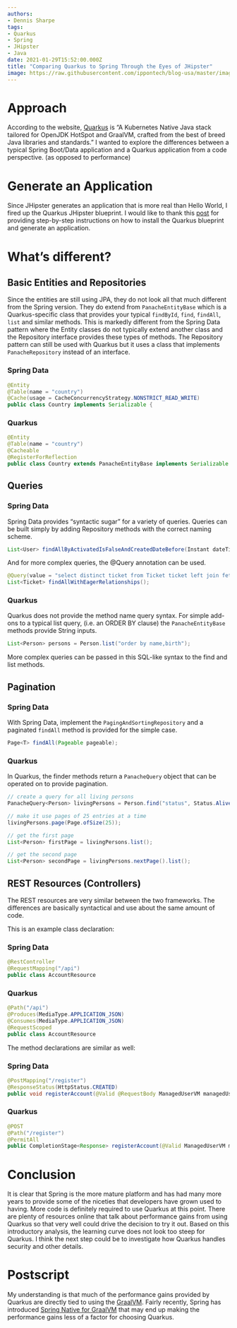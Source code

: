 ```yaml
---
authors:
- Dennis Sharpe
tags:
- Quarkus
- Spring
- JHipster
- Java
date: 2021-01-29T15:52:00.000Z
title: "Comparing Quarkus to Spring Through the Eyes of JHipster"
image: https://raw.githubusercontent.com/ippontech/blog-usa/master/images/2021/01/quarkus-main.png
---
```

# Approach
According to the website, [Quarkus](https://quarkus.io/) is “A Kubernetes Native Java stack tailored for OpenJDK HotSpot and GraalVM, crafted from the best of breed Java libraries and standards.” I wanted to explore the differences between a typical Spring Boot/Data application and a Quarkus application from a code perspective. (as opposed to performance) 


# Generate an Application
Since JHipster generates an application that is more real than Hello World, I fired up the Quarkus JHipster blueprint. I would like to thank this [post](https://medium.com/quarkify/generate-quarkus-project-with-jhipster-bff4edecb815) for providing step-by-step instructions on how to install the Quarkus blueprint and generate an application.


# What’s different?
## Basic Entities and Repositories
Since the entities are still using JPA, they do not look all that much different from the Spring version. They do extend from `PanacheEntityBase` which is a Quarkus-specific class that provides your typical `findById`, `find`, `findAll`, `list` and similar methods. This is markedly different from the Spring Data pattern where the Entity classes do not typically extend another class and the Repository interface provides these types of methods. The Repository pattern can still be used with Quarkus but it uses a class that implements `PanacheRepository` instead of an interface.

### Spring Data
```java
@Entity
@Table(name = "country")
@Cache(usage = CacheConcurrencyStrategy.NONSTRICT_READ_WRITE)
public class Country implements Serializable {
```
### Quarkus
```java
@Entity
@Table(name = "country")
@Cacheable
@RegisterForReflection
public class Country extends PanacheEntityBase implements Serializable 
```

## Queries
### Spring Data
Spring Data provides “syntactic sugar” for a variety of queries. Queries can be built simply by adding Repository methods with the correct naming scheme.
```java
List<User> findAllByActivatedIsFalseAndCreatedDateBefore(Instant dateTime)
```
And for more complex queries, the @Query annotation can be used.
```java
@Query(value = "select distinct ticket from Ticket ticket left join fetch ticket.labels")
List<Ticket> findAllWithEagerRelationships();
```
### Quarkus
Quarkus does not provide the method name query syntax. For simple add-ons to a typical list query, (i.e. an ORDER BY clause) the `PanacheEntityBase` methods provide String inputs.
```java
List<Person> persons = Person.list("order by name,birth");
```
More complex queries can be passed in this SQL-like syntax to the find and list methods.

## Pagination
### Spring Data
With Spring Data, implement the `PagingAndSortingRepository` and a paginated `findAll` method is provided for the simple case.
```java
Page<T> findAll(Pageable pageable);
```
### Quarkus
In Quarkus, the finder methods return a `PanacheQuery` object that can be operated on to provide pagination.
```java
// create a query for all living persons
PanacheQuery<Person> livingPersons = Person.find("status", Status.Alive);

// make it use pages of 25 entries at a time
livingPersons.page(Page.ofSize(25));

// get the first page
List<Person> firstPage = livingPersons.list();

// get the second page
List<Person> secondPage = livingPersons.nextPage().list();
```

## REST Resources (Controllers)
The REST resources are very similar between the two frameworks. The differences are basically syntactical and use about the same amount of code.

This is an example class declaration:
### Spring Data
```java
@RestController
@RequestMapping("/api")
public class AccountResource
```
### Quarkus
```java
@Path("/api")
@Produces(MediaType.APPLICATION_JSON)
@Consumes(MediaType.APPLICATION_JSON)
@RequestScoped
public class AccountResource
```

The method declarations are similar as well:
### Spring Data
```java
@PostMapping("/register")
@ResponseStatus(HttpStatus.CREATED)
public void registerAccount(@Valid @RequestBody ManagedUserVM managedUserVM)
```
### Quarkus
```java
@POST
@Path("/register")
@PermitAll
public CompletionStage<Response> registerAccount(@Valid ManagedUserVM managedUserVM)
```

# Conclusion
It is clear that Spring is the more mature platform and has had many more years to provide some of the niceties that developers have grown used to having. More code is definitely required to use Quarkus at this point. There are plenty of resources online that talk about performance gains from using Quarkus so that very well could drive the decision to try it out. Based on this introductory analysis, the learning curve does not look too steep for Quarkus. I think the next step could be to investigate how Quarkus handles security and other details.

# Postscript
My understanding is that much of the performance gains provided by Quarkus are directly tied to using the [GraalVM](https://www.graalvm.org/). Fairly recently, Spring has introduced [Spring Native for GraalVM](https://github.com/spring-projects-experimental/spring-native/releases/tag/0.8.3) that may end up making the performance gains less of a factor for choosing Quarkus.

